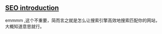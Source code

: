 ## [SEO introduction][1]

emmmm ,这个不重要，简而言之就是怎么让搜索引擎高效地搜索匹配你的网站，大概知道意思就行。


  [1]: https://zh.wikipedia.org/wiki/%E6%90%9C%E5%B0%8B%E5%BC%95%E6%93%8E%E6%9C%80%E4%BD%B3%E5%8C%96
